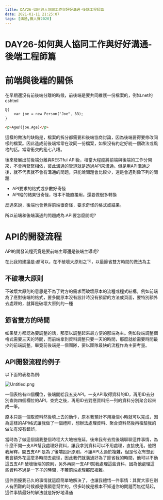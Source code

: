 ```yaml
---
title: DAY26-如何與人協同工作與好好溝通-後端工程師篇
date: 2021-01-11 21:25:07
tags: [溝通,鐵人賽2020]
---
```

# DAY26-如何與人協同工作與好好溝通-後端工程師篇

# 前端與後端的關係

在早期還沒有前後端分離的時候，前後端是要共同維護一份檔案的，例如.net的cshtml

```html
@{
    var joe = new Person("Joe", 33);
}

<p>Age@(joe.Age)</p>
```

這樣的做法的缺點是，檔案的拆分都需要和後端協商討論，因為後端要得要修改同樣的檔案。因此造成前後端常常在改同一份檔案，如果沒有約定好統一個改法或風格的話，常常衝突的亂七八糟。

後來發展出前後端分離與RESTful API後，相當大程度將前端與後端的工作分開來，不會再緊緊相依，彼此溝通的管道就是透過API來溝通。但是用API溝通之後，就不代表就不會有溝通的問題，只能說問題會比較少，還是會遇到像下列的問題:

- API要求的格式或參數好奇怪
- API給的結果很奇怪，根本不能直接用，還要做很多轉換

反過來說，後端也會覺得前端很奇怪，要求奇怪的格式或結果。

所以前端和後端溝通的問題成為:API要怎麼開呢?

# API的開發流程

API的開發流程究竟是要前端主導還是後端主導呢?

在此我的建議是:都可以，在不破壞大原則之下，以最節省雙方時間的做法為主

## 不破壞大原則

不破壞大原則的意思是不為了對方的需求而破壞原本的流程或程式結構。例如前端為了應對後端的格式，要多開原本沒有設計時沒有預留的方法或頁面，要特別額外去處理的，就算是破壞大原則的一種

## 節省雙方的時間

如果雙方都認為要調整的話，那麼以調整起來最方便的那端為主。例如後端調整個格式需要三天的時間，而前端拿到資料調整只要一天的時間，那麼就給需要時間最少的前端調整。畢竟前後端是一個團隊，要以團隊最快的流程作為主要考量。

## API開發流程的例子

以下面的表格為例:

![Untitled.png](Untitled.png)

一個表格有四個欄位，後端開給我五支API。一支API取得資料的ID，再用ID去分別查詢四個欄位的API，查完之後，再用ID去對應資料把一列的資料分別聚合起來成一筆。

原本只是一個取資料然後填上去的動作，原本我預計不用幾個小時就可以完成，因為這樣的API格式讓我做了一個禮拜，想辦法處理資料、聚合資料然後再檢驗我的做法有沒有錯誤。

當時為了做這個讓我整個時程大大地被拖延。後來我有去找後端聊聊這件事情，為什麼不開一支API幫我處理好資料，讓我拿到資料可以不用處理，直接使用。他跟我解釋，開五支API是為了後端設計原則，不讓API太過於複雜，但是他沒有想到我會額外花這麼多時間去處理，因此我們就溝通好為了節省我的時間，他可以不動這五支API破壞後端的原則，另外再開一支API幫我處理這些資料，因為他處理這些資料不過是一下子的時間，不若前端處理那麼複雜。

這件困擾我已久的事情就這麼簡單地解決了，也讓我體悟一件事情：其實大家在別人有困難的時候都是很願意幫忙的，很多時候是根本不知道你的問題而無從幫起，這件事情最好的解法就是好好地溝通